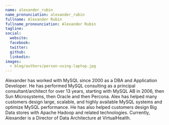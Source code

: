 ```yaml
---
name: alexander_rubin
name_pronunciation: alexander_rubin
fullname: Alexander Rubin
fullname_pronounciation: Alexander Rubin
tagline: 
social:
  website: 
  facebook:
  twitter:
  github: 
  linkedin: 
images:
  - blog/authors/person-using-laptop.jpg
---
```


Alexander has worked with MySQL since 2000 as a DBA and Application Developer. He has performed MySQL consulting as a principal consultant/architect for over 13 years, starting with MySQL AB in 2006, then Sun Microsystems, then Oracle and then Percona. Alex has helped many customers design large, scalable, and highly available MySQL systems and optimize MySQL performance. He has also helped customers design Big Data stores with Apache Hadoop and related technologies. Currently, Alexander is a Director of Data Architecture at VirtualHealth.